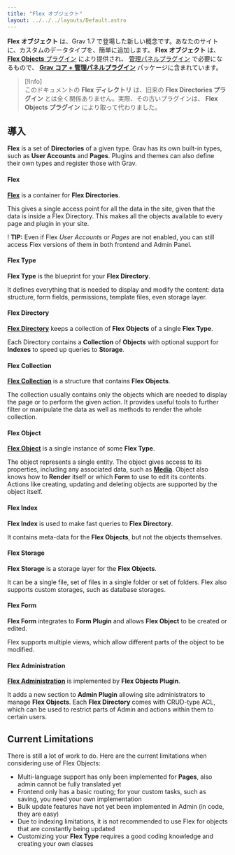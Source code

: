 ```yaml
---
title: "Flex オブジェクト"
layout: ../../../layouts/Default.astro
---
```


**Flex オブジェクト** は、Grav 1.7 で登場した新しい概念です。あなたのサイトに、カスタムのデータタイプを、簡単に追加します。 **Flex オブジェクト** は、[**Flex Objects** プラグイン](https://github.com/trilbymedia/grav-plugin-flex-objects) により提供され、 [管理パネルプラグイン](../../05.admin-panel/) で必要になるもので、 [**Grav コア + 管理パネルプラグイン**](https://getgrav.org/downloads) パッケージに含まれています。

> [!Info]  
> このドキュメントの **Flex ディレクトリ** は、旧来の **Flex Directories プラグイン** とは全く関係ありません。実際、その古いプラグインは、 **Flex Objects プラグイン** により取って代わりました。

<h2 id="introduction">導入</h2>

**Flex** is a set of **Directories** of a given type. Grav has its own built-in types, such as **User Accounts** and **Pages**. Plugins and themes can also define their own types and register those with Grav.


#### Flex

**[Flex](./02.using/01.flex/)** is a container for **Flex Directories**.

This gives a single access point for all the data in the site, given that the data is inside a Flex Directory. This makes all the objects available to every page and plugin in your site.

! **TIP:** Even if Flex *User Accounts* or *Pages* are not enabled, you can still access Flex versions of them in both frontend and Admin Panel.

#### Flex Type

**Flex Type** is the blueprint for your **Flex Directory**.

It defines everything that is needed to display and modify the content: data structure, form fields, permissions, template files, even storage layer.

#### Flex Directory

**[Flex Directory](./02.using/02.directory/)** keeps a collection of **Flex Objects** of a single **Flex Type**.

Each Directory contains a **Collection** of **Objects** with optional support for **Indexes** to speed up queries to **Storage**.

#### Flex Collection

**[Flex Collection](./02.using/03.collection/)** is a structure that contains **Flex Objects**.

The collection usually contains only the objects which are needed to display the page or to perform the given action. It provides useful tools to further filter or manipulate the data as well as methods to render the whole collection.

#### Flex Object

**[Flex Object](./02.using/04.object/)** is a single instance of some **Flex Type**.

The object represents a single entity. The object gives access to its properties, including any associated data, such as **[Media](../../02.content/07.media/)**. Object also knows how to **Render** itself or which **Form** to use to edit its contents. Actions like creating, updating and deleting objects are supported by the object itself.

#### Flex Index

**Flex Index** is used to make fast queries to **Flex Directory**.

It contains meta-data for the **Flex Objects**, but not the objects themselves.

#### Flex Storage

**Flex Storage** is a storage layer for the **Flex Objects**.

It can be a single file, set of files in a single folder or set of folders. Flex also supports custom storages, such as database storages.

#### Flex Form

**Flex Form** integrates to **Form Plugin** and allows **Flex Object** to be created or edited.

Flex supports multiple views, which allow different parts of the object to be modified.

#### Flex Administration 

**[Flex Administration](../01.administration/)** is implemented by **Flex Objects Plugin**.

It adds a new section to **Admin Plugin** allowing site administrators to manage **Flex Objects**. Each **Flex Directory** comes with CRUD-type ACL, which can be used to restrict parts of Admin and actions within them to certain users.

## Current Limitations

There is still a lot of work to do. Here are the current limitations when considering use of Flex Objects:

* Multi-language support has only been implemented for **Pages**, also admin cannot be fully translated yet
* Frontend only has a basic routing; for your custom tasks, such as saving, you need your own implementation
* Bulk update features have not yet been implemented in Admin (in code, they are easy)
* Due to indexing limitations, it is not recommended to use Flex for objects that are constantly being updated
* Customizing your **Flex Type** requires a good coding knowledge and creating your own classes

